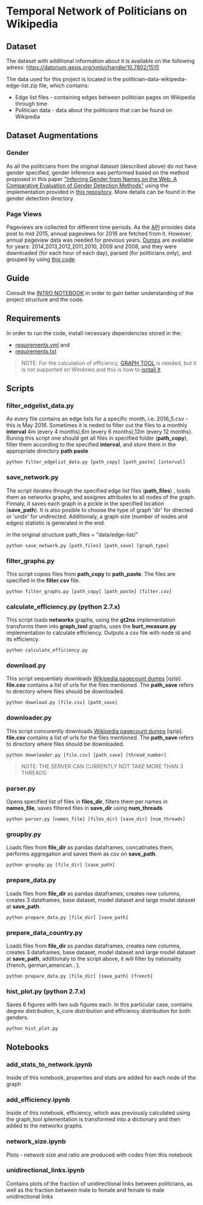 # Temporal Network of Politicians on Wikipedia

## Dataset

The dataset with additional information about it is available on the following adress: https://datorium.gesis.org/xmlui/handle/10.7802/1515

The data used for this project is located in the politician-data-wikipedia-edge-list.zip file, which contains: 
* Edge list files - containing edges between politician pages on Wikipedia through time
* Politician data - data about the politicians that can be found on Wikipedia

## Dataset Augmentations

### Gender

As all the politicians from the original dataset (described above) do not have gender specified, gender inference was performed based on the method proposed in this paper ["Inferring Gender from Names on the Web: A Comparative Evaluation of Gender Detection Methods"](http://dl.acm.org/citation.cfm?doid=2872518.2889385) using the implementation provided in [this repository](https://github.com/gesiscss/image-gender-inference). More details can be found in the gender detection directory.

### Page Views

Pageviews are collected for different time periods. As the [API](https://wikitech.wikimedia.org/wiki/Analytics/AQS/Pageviews#The_API) provides data post to mid 2015, annual pageviews for 2016 are fetched from it. However, annual pageview data was needed for previous years. [Dumps](https://dumps.wikimedia.org/other/pagecounts-raw/) are available for years: 2014,2013,2012,2011,2010, 2009 and 2008, and they were downloaded (for each hour of each day), parsed (for politicians only), and grouped by using [this code](https://github.com/gesiscss/wiki-download-parse-page-views).  

## Guide

Consult the [INTRO NOTEBOOK](https://github.com/gesiscss/Wikipedia-Politician-Network/blob/master/INTRO%20NOTEBOOK.ipynb) in order to gain better understanding of the project structure and the code. 

## Requirements

In order to run the code, install necessary dependencies stored in the:
* [requirements.yml](https://github.com/gesiscss/Wikipedia-Politician-Network/blob/master/requirements.yml) and 
* [requirements.txt](https://github.com/gesiscss/Wikipedia-Politician-Network/blob/master/requirements.txt)


> NOTE: For the calculation of efficiency, [GRAPH TOOL](https://graph-tool.skewed.de/) is needed, but it is not supported on Windows and this is how to [isntall it](https://git.skewed.de/count0/graph-tool/wikis/installation-instructions).

## Scripts

### filter_edgelist_data.py 

As every file contains an edge lists for a specific month, i.e. 2016_5.csv - this is May 2016. Sometimes it is neded to filter out the files to a monthly **interval** 4m (every 4 months),6m (every 6 months),12m (every 12 months). Runing this script one should get all files in specified folder (**path_copy**), filter them according to the specified **interval**, and store them in the appropriate directory **path paste**

```{r, engine='bash', count_lines}
python filter_edgelist_data.py [path_copy] [path_paste] [interval]
```

### save_network.py 

The script iterates through the specified edge list files (**path_files**) , loads them as networkx graphs, and assignes attributes to all nodes of the graph. Finnaly, it saves each graph in a pickle in the specified location (**save_path**). It is also posible to choose the type of graph 'dir' for directed or 'undir' for undirected. Additionaly, a graph size (number of nodes and edges) statistic is generated in the end.

in the original structure path_files = "data/edge-list/"

```{r, engine='bash', count_lines}
python save_network.py [path_files] [path_save] [graph_type]
```

### filter_graphs.py 

This script copies files from **path_copy** to **path_paste**. The files are specified in the **filter.csv** file.

```{r, engine='bash', count_lines}
python filter_graphs.py [path_copy] [path_paste] [filter.csv]
```

### calculate_efficiency.py (python 2.7.x)

This script loads **networkx** graphs, using the **gt2nx** implementation transforms them into **graph_tool** graphs, uses the **burt_measure.py** implementation to calculate efficiency. Outputs a csv file with node id and its efficiency.

```{r, engine='bash', count_lines}
python calculate_efficiency.py
```

### download.py 

This script sequentialy  downloads [Wikipedia pagecount dumps](https://dumps.wikimedia.org/other/pagecounts-raw/) [qzip]. **file.csv** contains a list of urls for the files mentioned. The **path_save** refers to directory where files should be downloaded. 

```{r, engine='bash', count_lines}
python download.py [file.csv] [path_save]
```

### downloader.py 

This script concurently downloads [Wikipedia pagecount dumps](https://dumps.wikimedia.org/other/pagecounts-raw/) [qzip]. **file.csv** contains a list of urls for the files mentioned. The **path_save** refers to directory where files should be downloaded. 

```{r, engine='bash', count_lines}
python downloader.py [file.csv] [path_save] [thread_number]
```
> NOTE: THE SERVER CAN CURRENTLY NOT TAKE MORE THAN 3 THREADS

### parser.py
Opens specified list of files in **files_dir**, filters them per names in **names_file**, saves filtered files in **save_dir** using **num_threads** 
```{r, engine='bash', count_lines}
python parser.py [names_file] [files_dir] [save_dir] [num_threads]
```

### groupby.py

Loads files from **file_dir** as pandas dataframes, concatinates them, performs aggregation and saves them as csv on **save_path**. 

```{r, engine='bash', count_lines}
python groupby.py [file_dir] [save_path] 
```

### prepare_data.py

Loads files from **file_dir** as pandas dataframes, creates new columns, creates 3 dataframes, base dataset, model dataset and large model dataset at **save_path**. 

```{r, engine='bash', count_lines}
python prepare_data.py [file_dir] [save_path] 
```

### prepare_data_country.py

Loads files from **file_dir** as pandas dataframes, creates new columns, creates 3 dataframes, base dataset, model dataset and large model dataset at **save_path**, additionaly to the script above, it will filter by nationality {french, german,american.. }. 

```{r, engine='bash', count_lines}
python prepare_data.py [file_dir] [save_path] [french] 
```

### hist_plot.py (python 2.7.x)

Saves 6 figures with two sub figures each. In this particular case, contains degree distribution, k_core distribution and efficiency distribution for both genders. 

```{r, engine='bash', count_lines}
python hist_plot.py
```

## Notebooks

### add_stats_to_network.ipynb 

Inside of this notebook, properties and stats are added for each node of the graph

### add_efficiency.ipynb 

Inside of this notebook, efficiency, which was previously calculated using the graph_tool iplementation is transformed into a dictionary and then added to the networkx graphs.

### network_size.ipynb 

Plots - network size and ratio are produced with codes from this notebook

### unidirectional_links.ipynb

Contains plots of the fraction of unidirectional links between politicians, as well as the fraction between male to female and female to male unidirectional links


